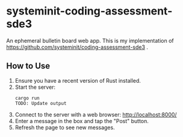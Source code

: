 # systeminit-coding-assessment-sde3

An ephemeral bulletin board web app.
This is my implementation of https://github.com/systeminit/coding-assessment-sde3 .

## How to Use
1. Ensure you have a recent version of Rust installed.
2. Start the server:
   ```
   cargo run
   TODO: Update output
   ```
3. Connect to the server with a web browser: <http://localhost:8000/>
4. Enter a message in the box and tap the "Post" button.
5. Refresh the page to see new messages.
